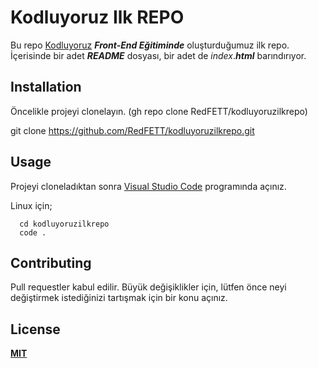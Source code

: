 # Kodluyoruz Ilk REPO
Bu repo [Kodluyoruz](https://www.kodluyoruz.org/) ***Front-End Eğitiminde*** oluşturduğumuz ilk repo. İçerisinde bir adet ***README*** dosyası, bir adet de *index*.***html*** barındırıyor.


## Installation
Öncelikle projeyi clonelayın. (gh repo clone RedFETT/kodluyoruzilkrepo)

 git clone https://github.com/RedFETT/kodluyoruzilkrepo.git
 
 ## Usage
 Projeyi cloneladıktan sonra [Visual Studio Code](https://code.visualstudio.com/) programında açınız.
 
 Linux için;
  
      cd kodluyoruzilkrepo
      code .

## Contributing
Pull requestler kabul edilir. Büyük değişiklikler için, lütfen önce neyi değiştirmek istediğinizi tartışmak için bir konu açınız.

## License
**[MIT](https://choosealicense.com/licenses/mit/)**
